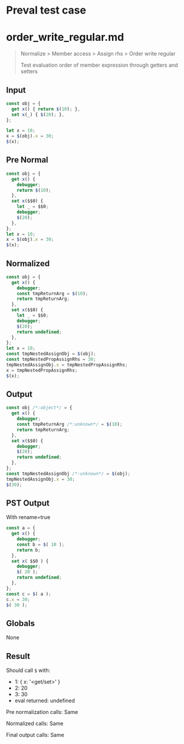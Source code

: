 # Preval test case

# order_write_regular.md

> Normalize > Member access > Assign rhs > Order write regular
>
> Test evaluation order of member expression through getters and setters

## Input

`````js filename=intro
const obj = {
  get x() { return $(10); },
  set x(_) { $(20); },
};

let x = 10;
x = $(obj).x = 30;
$(x);
`````

## Pre Normal


`````js filename=intro
const obj = {
  get x() {
    debugger;
    return $(10);
  },
  set x($$0) {
    let _ = $$0;
    debugger;
    $(20);
  },
};
let x = 10;
x = $(obj).x = 30;
$(x);
`````

## Normalized


`````js filename=intro
const obj = {
  get x() {
    debugger;
    const tmpReturnArg = $(10);
    return tmpReturnArg;
  },
  set x($$0) {
    let _ = $$0;
    debugger;
    $(20);
    return undefined;
  },
};
let x = 10;
const tmpNestedAssignObj = $(obj);
const tmpNestedPropAssignRhs = 30;
tmpNestedAssignObj.x = tmpNestedPropAssignRhs;
x = tmpNestedPropAssignRhs;
$(x);
`````

## Output


`````js filename=intro
const obj /*:object*/ = {
  get x() {
    debugger;
    const tmpReturnArg /*:unknown*/ = $(10);
    return tmpReturnArg;
  },
  set x($$0) {
    debugger;
    $(20);
    return undefined;
  },
};
const tmpNestedAssignObj /*:unknown*/ = $(obj);
tmpNestedAssignObj.x = 30;
$(30);
`````

## PST Output

With rename=true

`````js filename=intro
const a = {
  get x() {
    debugger;
    const b = $( 10 );
    return b;
  },
  set x( $$0 ) {
    debugger;
    $( 20 );
    return undefined;
  },
};
const c = $( a );
c.x = 30;
$( 30 );
`````

## Globals

None

## Result

Should call `$` with:
 - 1: { x: '<get/set>' }
 - 2: 20
 - 3: 30
 - eval returned: undefined

Pre normalization calls: Same

Normalized calls: Same

Final output calls: Same
